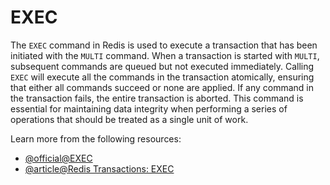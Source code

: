 # EXEC

The `EXEC` command in Redis is used to execute a transaction that has been initiated with the `MULTI` command. When a transaction is started with `MULTI`, subsequent commands are queued but not executed immediately. Calling `EXEC` will execute all the commands in the transaction atomically, ensuring that either all commands succeed or none are applied. If any command in the transaction fails, the entire transaction is aborted. This command is essential for maintaining data integrity when performing a series of operations that should be treated as a single unit of work.

Learn more from the following resources:

- [@official@EXEC](https://redis.io/docs/latest/commands/exec/)
- [@article@Redis Transactions: EXEC](https://www.w3resource.com/redis/redis-exec.php)
